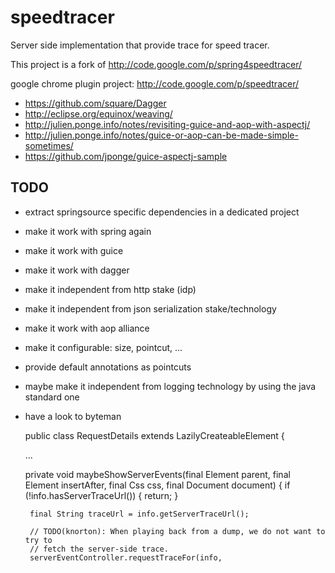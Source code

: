 speedtracer
===========

Server side implementation that provide trace for speed tracer.

This project is a fork of http://code.google.com/p/spring4speedtracer/

google chrome plugin project: http://code.google.com/p/speedtracer/



 * https://github.com/square/Dagger
 * http://eclipse.org/equinox/weaving/
 * http://julien.ponge.info/notes/revisiting-guice-and-aop-with-aspectj/
 * http://julien.ponge.info/notes/guice-or-aop-can-be-made-simple-sometimes/
 * https://github.com/jponge/guice-aspectj-sample

TODO
----

 * extract springsource specific dependencies in a dedicated project
 * make it work with spring again
 * make it work with guice
 * make it work with dagger
 * make it independent from http stake (idp)
 * make it independent from json serialization stake/technology
 * make it work with aop alliance
 * make it configurable: size, pointcut, ...
 * provide default annotations as pointcuts
 * maybe make it independent from logging technology by using the java standard one
 * have a look to byteman


    public class RequestDetails extends LazilyCreateableElement {

      ...

    private void maybeShowServerEvents(final Element parent,
          final Element insertAfter, final Css css, final Document document) {
        if (!info.hasServerTraceUrl()) {
            return;
        }

        final String traceUrl = info.getServerTraceUrl();

        // TODO(knorton): When playing back from a dump, we do not want to try to
        // fetch the server-side trace.
        serverEventController.requestTraceFor(info,
